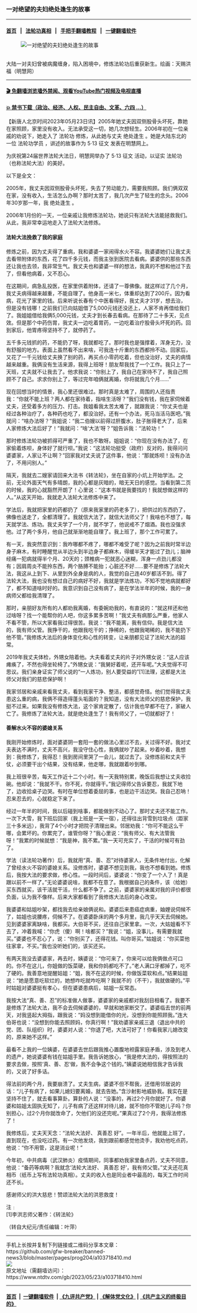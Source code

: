 ### 一对绝望的夫妇绝处逢生的故事
------------------------

#### [首页](https://github.com/gfw-breaker/banned-news3/blob/master/README.md) &nbsp;&nbsp;|&nbsp;&nbsp; [法轮功真相](https://github.com/begood0513/basic/blob/master/README.md)  &nbsp;&nbsp;|&nbsp;&nbsp; [手把手翻墙教程](https://github.com/gfw-breaker/guides/wiki)  &nbsp;&nbsp;|&nbsp;&nbsp; [一键翻墙软件](https://github.com/gfw-breaker/nogfw/blob/master/README.md)  



<div><div class="featured_image">
 <figure>
  <img alt="一对绝望的夫妇绝处逢生的故事" src="https://i.ntdtv.com/assets/uploads/2023/05/id103718421-2022-9-16-tiancihongfu-crop-800x450.jpg"/>
 </figure><br/>
 <span class="caption">
  大陆一对夫妇曾被病魔缠身，陷入困境中，修炼法轮功后重获新生。绘画：天赐洪福（明慧网）
 </span>
</div>
</div><hr/>

#### [ 🎬  免翻墙浏览墙外禁闻、观看YouTube热门视频及电视直播](https://github.com/gfw-breaker/HelloWorld)

#### [ 💥  禁书下载（政治、经济、人权、民主自由、文革、六四 ...）](https://github.com/gfw-breaker/books/blob/master/README.md)

<div><div class="post_content" itemprop="articleBody">
 <p>
  【新唐人北京时间2023年05月23日讯】2005年她丈夫因双侧股骨头坏死，靠她在家照顾，家里没有收入。无法承受这一切，她几次想轻生。2006年初在一位亲戚的劝说下，她走入了
  <ok href="https://www.ntdtv.com/gb/法轮功.htm">
   法轮功
  </ok>
  修炼，从此她与丈夫
  <ok href="https://www.ntdtv.com/gb/绝处逢生.htm">
   绝处逢生
  </ok>
  。她是大陆东北的一位
  <ok href="https://www.ntdtv.com/gb/法轮功学员.htm">
   法轮功学员
  </ok>
  ，讲述的故事作为
  <ok href="https://www.ntdtv.com/gb/5‧13-征文.htm">
   5‧13 征文
  </ok>
  发表在明慧网上。
 </p>
 <p>
  为庆祝第24届世界法轮大法日，明慧网举办了
  <ok href="https://www.ntdtv.com/gb/5‧13-征文.htm">
   5‧13 征文
  </ok>
  活动，以证实
  <ok href="https://www.ntdtv.com/gb/法轮功.htm">
   法轮功
  </ok>
  （也称法轮大法）的美好。
 </p>
 <p>
  以下是全文：
 </p>
 <p>
  2005年，我丈夫因双侧股骨头坏死，失去了劳动能力，需要我照顾。我们俩双双在家，没有收入，生活怎么办啊？那时太苦了，我几次产生了轻生的念头。2006年30岁那一年，我
  <ok href="https://www.ntdtv.com/gb/绝处逢生.htm">
   绝处逢生
  </ok>
  。
 </p>
 <p>
  2006年1月份的一天，一位亲戚让我修炼法轮功，她说只有法轮大法能拯救我们。从此，我非常幸运地走入了法轮大法修炼。
 </p>
 <h4>
  法轮大法挽救了我的家庭
 </h4>
 <p>
  修炼之前，因为丈夫得了重病，我和婆婆一家闹得水火不容。我婆婆她们让我丈夫去看带附体的东西，花了四千多元钱，而我主张到医院去看病。婆婆供的那些东西还让我也去领，我非常生气。我丈夫也和婆婆一样的想法，我真的不想和他过下去了，但看他病着，又不忍心。
 </p>
 <p>
  在这期间，病急乱投医，在家里供着附体，还请了一尊佛像。就这样过了几个月，我丈夫病得越来越重，不能自理了。他身高一米七，体重却达到了200斤。因为看病，花光了家里的钱。后来听说长春有个中医看得好，我丈夫才31岁，想去治，但是没有钱哪！之前我们已向姑姐借了5,000元钱还没还上，人家不肯再借给我们了。我姐姐借给我俩5,000元钱，丈夫才到长春去看病。在那待了二十多天，见点效。但是那个中药伤胃，我丈夫一边吃着胃药，一边吃着治疗股骨头坏死的药。回到家后，他胃疼得坚持不了，就停药了。
 </p>
 <p>
  五千多元钱抓的药，不能扔了呀，我就都吃了。那时我也是强撑着，浑身无力，没有舒服的地方。表面上虽然看不出来啥，可我连十斤重的东西都拎不动。回家后，又花了一千元钱给丈夫换了别的药，再买点小零药吃着，但也没治好，丈夫的病情越来越重。我俩没有生活来源，我得上班呀！朋友帮我找了一个工作。我只上了一天班，丈夫就不让我去了。他求我说：“你别上了，我自己在家待不了，我自己照顾不了自己。求求你别上了，等过完年咱俩就离婚，你将就我几个月……”
 </p>
 <p>
  现在回想当时的情景，我心里还很难过。那时真是太难了，周围的人还指责我：“你就不能上班？两人都在家待着，指啥生活呀？”我们没有钱，我在家伺候着丈夫，还受着多方的压力、打击。我姐看我太苦太难了，就跟我说：“你丈夫也是经过各种治疗了，各种药也吃了，都没治好。还有一个办法，死马当活马医吧。”我就问：“啥办法呀？”我姐说：“我二伯嫂以前得过肝腹水，肚子胀得老大了，后来人家修炼大法后好了！”我就问：“啥‘大法’呀？”姐告诉我：“法轮功！”
 </p>
 <p>
  那时修炼法轮功被抓得可严重了，我也不敢呀。姐姐说：“你现在没有办法了，在家偷着炼呗，身体好了就行呗。”我说：“这法轮功挺受（政府）反对的，我得问问婆婆家，人家让不让啊？”回家我对丈夫说了这件事，他说：“那就炼呗！没有办法了，不用问别人。”
 </p>
 <p>
  隔天，我就去二嫂家请回来大法书《转法轮》，坐在自家的小炕上开始学法。之前，无论外面天气有多晴朗，我的心都是灰暗的，暗无天日的感觉。当看到第二页的时候，我的心就豁然开朗了！心里说：“这本书就是我要找的！我就想做这样的人。”从这天开始，我就走入法轮大法修炼中来了。
 </p>
 <p>
  学法后，我就把家里的药都扔了（原来我家里的药老多了），把供过的东西扔了，佛像也送走了，全都清理了。我就信大法了，就信大法师父了！我啥也不想了，每天就学法、炼功。我丈夫学了一个月，就不学了，他说戒不了烟酒。我也没强求他。过了两个多月，他自己就渐渐地能自理了。我上班了，那个工作可累了。
 </p>
 <p>
  有一天，我突然意识到：我咋哪都不疼了，哪都不难受了呢？因为之前我时常半边身子麻木，有时睡醒觉从半边头到半边身子都麻木，得缓半天才能过了劲儿；脑神经痛一犯病就得半个月、20天的；颈椎病一犯就恶心迷糊，浑身一点劲儿都没有；因肩周炎不能拎东西，两个胳膊不能抬；心脏还不好……要不是修炼了法轮大法，我这从上到下、从里到外全身是病的人，我觉的自己连40岁都活不到。得了法轮大法，我也没有想过自己的病好不好，我就是学法炼功，不知不觉地病就都好了，都不知道啥时好的。我意识到自己没有病了，是在学法半年的时候，我的一身病师父都给我清理了。
 </p>
 <p>
  那时，亲朋好友所有的人都劝我离婚，有委婉劝我的，有直说的：“就这样还和他过啥呀？找一个能帮你的人吧，你这多累多苦啊！”我丈夫有病那么严重，他家人不看不管，所以大家看我过得很苦。我说：“我不能离，我有信仰。我是信大法的，我有师父管。我挣干的，他跟我吃干的；挣稀的，他跟我喝稀的，我不能扔下他不管。”我修炼大法后的身体变化和心性的转变，让亲朋都见证了法轮大法的超常。
 </p>
 <p>
  2019年我丈夫体检，外甥女陪着他。大夫看着丈夫的片子对外甥女说：“这人应该瘫痪了，不然也得坐轮椅了。”外甥女说：“我舅好着呢，还开车呢。”大夫觉得不可思议。我们亲身证实了师父说的“一人炼功，别人要受益的”[1]法理，这都是大法师父对我们的慈悲保护啊！
 </p>
 <p>
  我家邻居和亲戚来看我丈夫，看到我家干净、整洁，都感觉奇怪。他们觉得我丈夫患这么重的病，我俩不得造得蓬头垢面的？我知道，没有大法师父的慈悲保护，我挺不过来。如果我没有修炼大法，这个家肯定散了，估计我也早都不在了，家破人亡了。我修炼了法轮大法，就是绝处逢生了！我有师父了，一切就都好了！
 </p>
 <h4>
  善解水火不容的婆媳关系
 </h4>
 <p>
  我刚开始修炼时，面对婆婆阴一套阳一套的做法心里过不去，关过得不好。我对丈夫表达不满时，丈夫不高兴，我没守住心性，我俩就吵了起来。吵着吵着，我想到：我修炼了，我得忍！我到房间里哭了一会儿，就过去了。没修炼前和丈夫干仗，必须要干出个结果，没有结果，他走哪，我就跟着吵到哪。
 </p>
 <p>
  我上班很辛苦，每天工作近十二个小时。有一天我特别累，晚饭后我想让丈夫收捡碗。他却说：“我就不干。你不死，你就得干。”我记得师父告诉要忍，我就下地了，边收拾桌子边哭。有时在单位想着委屈的事，也是边干活边哭。我自己忍呐！忍来忍去的，心就稳定下来了。
 </p>
 <p>
  经过一年半的时间，我以后碰到啥事，都能做到不动心了。那时丈夫还不能工作。一次下大雪，我下班后回家（我上班是一天一宿），还得往出背雪到垃圾点（距家三十多米远），我背了4个小时才把院子清理出来。邻居劝我：“你可不能这么干哪，会累坏的。你累完了，谁管你呀？”我心里说：“我有师父、有大法管我呀！”我累的时候就想：“我是神，我不累。”我一天可充实了，干活的时候可有劲了。
 </p>
 <p>
  学法（读法轮功著作）后，我就用“真、善、忍”对待婆家人，无条件地付出，化解了曾经水火不容的婆媳关系。没修炼时，婆婆不想见到我，我也不想看到她。修炼后，我按大法的要求做，修心性。一段时间后，婆婆说：“你变了一个人了！真是跟以前不一样了。”无论婆婆说啥，我都不在意了。我根据自己的条件，该（给她）买东西就买，该干活就干活，什么都不争了。之前，婆婆家的亲属对我的评价都很负面，认为我不像样。后来大家都看到了我修炼大法后的身心改变。
 </p>
 <p>
  我婆婆和姑姐吵架，都找我去给亲娘俩说和。婆婆后来患癌症病重，妯娌说伺候不了，姑姐也说腰疼，伺候不了。在婆婆卧床的两个多月里，我几乎天天去伺候她。见到婆婆家离缺啥，我都买。大伯哥不买，还往自己家里拿。一次，大姑姐看不下去了，冲着我喊：“你虎（傻）啊！啥都买？”我说：“姐，没事儿，有需要我就买。”婆婆也不忍心了，说：“你别买了，还得花钱。叫你哥买。”姑姐说：“你买菜他往家拿，不买。”我也没听她们的，该买还买。
 </p>
 <p>
  有两天我没去婆婆家，再去时，姨婆说：“你可来了，你来可以给我俩做点可口的。你不在这儿，你姐做的饭菜硬，我和你妈都吃不了。”老人满口牙都掉了，吃不了硬的。我善意地提醒姑姐：“姐，我不在这的时候，你做饭菜软和点。”结果姑姐说：“她是愿意吃软烂的，她想咋吃就咋吃啊？我就不的（不干），我就做硬的。”平时姑姐对婆婆挺有孝心，但在婆婆患病后，姑姐一反常态。
 </p>
 <p>
  我按大法“真、善、忍”的标准做人做事，婆婆家的亲戚都对我刮目相看了。我要不是修炼了法轮大法，我不会去伺候婆婆的，早就和她家断交了。婆婆临去世的前两天，对我竖起大拇指，跟我说：“妈没想到能借你的光，没想到你能照顾我。”连大伯哥也说：“没想到你能去照顾妈，你真行啊！”我劝婆家亲戚三退（退出中共的党、团、队组织）时，婆婆对人说：“你退了吧，大法可好了！你看我家儿媳改变的，原来她不这样。”
 </p>
 <p>
  最看不上我的一位姨婆，在婆婆去世后跟我推心置腹地袒露家庭矛盾，涉及到老人的遗产，她说婆婆有钱在姑姐手里。我告诉她放心，“我是修大法的，得按照法的要求去做，按照‘真、善、忍’做，我不会争这个钱的。”姨婆说她相信我才告诉我的，又说了好多话。
 </p>
 <p>
  得法前的两个月，我要崩溃了。丈夫生病，婆婆不但不帮我，还借用邻居说的话：“儿子有病了，如果儿媳妇要离婚，就去告她。”含沙射影地威胁我。我实在是坚持不住了，就去看事算卦。算卦的人说：“没事的，再过2个月你就好了。你婆婆和姑姐太固执无知了，儿子有病了还这样对待儿媳，就不怕你不管她儿子吗？你别担心，过2个月你就改命了，欠他们的没还完呢。”果真过了2个月，我得法修炼了！
 </p>
 <p>
  我修炼后，丈夫天天念：“法轮大法好、
  <ok href="https://www.ntdtv.com/gb/真善忍.htm">
   真善忍
  </ok>
  好”。一年半后，他就能上班了，直到现在，也没吃过药。有一次他发烧，我到跟前都感觉他烫手，我劝他吃点药，他说：“你不用管，这是消业呢！”
 </p>
 <p>
  今年初，中共病毒（武汉肺炎）疫情期间，同事都劝我家里备点药，丈夫不同意，他说：“备药等病啊？我就念‘法轮大法好、
  <ok href="https://www.ntdtv.com/gb/真善忍.htm">
   真善忍
  </ok>
  好’，我有师父管。”丈夫还花真相币（纸币上写有法轮功真相）。丈夫的收入也是同业者中最高的，每天工作时间还不长。
 </p>
 <p>
  感谢师父的洪大慈悲！赞颂法轮大法的洪恩救度！
 </p>
 <p>
  注﹕
  <br/>
  [1]李洪志师父著作：《转法轮》
 </p>
 <p>
  （转自大纪元/责任编辑：叶萍）
 </p>
 <div class="single_ad">
 </div>
</div>
</div>
<hr/>
手机上长按并复制下列链接或二维码分享本文章：<br/>
https://github.com/gfw-breaker/banned-news3/blob/master/pages/prog204/a103718410.md <br/>
<a href='https://github.com/gfw-breaker/banned-news3/blob/master/pages/prog204/a103718410.md'><img src='https://github.com/gfw-breaker/banned-news3/blob/master/pages/prog204/a103718410.md.png'/></a> <br/>
原文地址（需翻墙访问）：https://www.ntdtv.com/gb/2023/05/23/a103718410.html


------------------------
#### [首页](https://github.com/gfw-breaker/banned-news3/blob/master/README.md) &nbsp;|&nbsp; [一键翻墙软件](https://github.com/gfw-breaker/nogfw/blob/master/README.md) &nbsp;| [《九评共产党》](https://github.com/gfw-breaker/9ping.md/blob/master/README.md#九评之一评共产党是什么) | [《解体党文化》](https://github.com/gfw-breaker/jtdwh.md/blob/master/README.md) | [《共产主义的终极目的》](https://github.com/gfw-breaker/gczydzjmd.md/blob/master/README.md)


<img src='http://gfw-breaker.win/banned-news3/pages/prog204/a103718410.md' width='0px' height='0px'/>